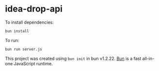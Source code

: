 # idea-drop-api

To install dependencies:

```bash
bun install
```

To run:

```bash
bun run server.js
```

This project was created using `bun init` in bun v1.2.22. [Bun](https://bun.com) is a fast all-in-one JavaScript runtime.
